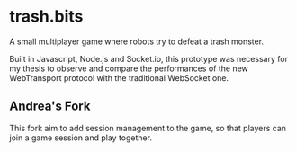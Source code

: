 # trash.bits

A small multiplayer game where robots try to defeat a trash monster. 

Built in Javascript, Node.js and Socket.io, this prototype was necessary for my thesis to observe and compare the performances of the new WebTransport protocol with the traditional WebSocket one. 

## Andrea's Fork

This fork aim to add session management to the game, so that players can join a game session and play together.